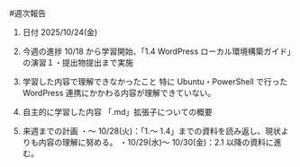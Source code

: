 #週次報告

1. 日付
   2025/10/24(金)

2. 今週の進捗
   10/18 から学習開始、「1.4 WordPress ローカル環境構築ガイド」の演習１・提出物提出まで実施

3. 学習した内容で理解できなかったこと
   特に Ubuntu・PowerShell で行った WordPress 連携にかかわる内容が理解できていない。

4. 自主的に学習した内容
   「.md」拡張子についての概要

5. 来週までの計画
   ・～ 10/28(火)：「1.～ 1.4」までの資料を読み返し、現状よりも内容の理解に努める。
   ・10/29(水)～ 10/30(金)：2.1 以降の資料に進む。
